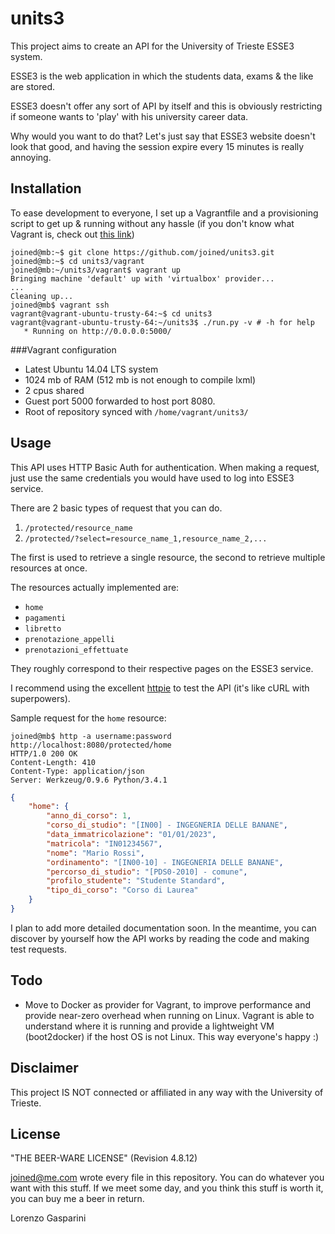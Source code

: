 units3
======
This project aims to create an API for the University of Trieste ESSE3 system.

ESSE3 is the web application in which the students data, exams & the like are stored.

ESSE3 doesn't offer any sort of API by itself and this is obviously
restricting if someone wants to 'play' with his university career data.

Why would you want to do that? Let's just say that ESSE3 website doesn't look that good, and having the session expire every 15 minutes is really annoying.

## Installation
To ease development to everyone, I set up a Vagrantfile and a provisioning script
to get up & running without any hassle (if you don't know what Vagrant is, check out [this link](http://vagrantup.com))

    joined@mb:~$ git clone https://github.com/joined/units3.git
    joined@mb:~$ cd units3/vagrant
    joined@mb:~/units3/vagrant$ vagrant up
    Bringing machine 'default' up with 'virtualbox' provider...
    ...
    Cleaning up...
    joined@mb$ vagrant ssh
    vagrant@vagrant-ubuntu-trusty-64:~$ cd units3
    vagrant@vagrant-ubuntu-trusty-64:~/units3$ ./run.py -v # -h for help
       * Running on http://0.0.0.0:5000/

###Vagrant configuration

+ Latest Ubuntu 14.04 LTS system
+ 1024 mb of RAM (512 mb is not enough to compile lxml)
+ 2 cpus shared
+ Guest port 5000 forwarded to host port 8080.
+ Root of repository synced with `/home/vagrant/units3/`

## Usage
This API uses HTTP Basic Auth for authentication. When making a request, just use
the same credentials you would have used to log into ESSE3 service.

There are 2 basic types of request that you can do.

1. `/protected/resource_name`
2. `/protected/?select=resource_name_1,resource_name_2,...`

The first is used to retrieve a single resource, the second to retrieve multiple resources at once.

The resources actually implemented are:

+ `home`
+ `pagamenti`
+ `libretto`
+ `prenotazione_appelli`
+ `prenotazioni_effettuate`

They roughly correspond to their respective pages on the ESSE3 service.

I recommend using the excellent [httpie](https://github.com/jakubroztocil/httpie) to test the API (it's like cURL with superpowers). 

Sample request for the `home` resource:

```
joined@mb$ http -a username:password http://localhost:8080/protected/home
HTTP/1.0 200 OK
Content-Length: 410
Content-Type: application/json
Server: Werkzeug/0.9.6 Python/3.4.1
```

```json
{
	"home": {
    	"anno_di_corso": 1,
    	"corso_di_studio": "[IN00] - INGEGNERIA DELLE BANANE",
    	"data_immatricolazione": "01/01/2023",
    	"matricola": "IN01234567",
    	"nome": "Mario Rossi",
    	"ordinamento": "[IN00-10] - INGEGNERIA DELLE BANANE",
    	"percorso_di_studio": "[PDS0-2010] - comune",
    	"profilo_studente": "Studente Standard",
    	"tipo_di_corso": "Corso di Laurea"
	}
}
```

I plan to add more detailed documentation soon. In the meantime, you can discover
by yourself how the API works by reading the code and making test requests.

## Todo

+ Move to Docker as provider for Vagrant, to improve performance and provide near-zero overhead when running on Linux. Vagrant is able to understand where it is running and provide a lightweight VM (boot2docker) if the host OS is not Linux. This way everyone's happy :)

## Disclaimer
This project IS NOT connected or affiliated in any way with the University of Trieste.

## License
"THE BEER-WARE LICENSE" (Revision 4.8.12)

<joined@me.com> wrote every file in this repository.
You can do whatever you want with this stuff.
If we meet some day, and you think this stuff is worth it, you can buy me a beer
in return.

Lorenzo Gasparini